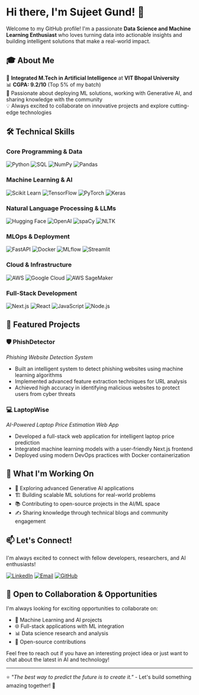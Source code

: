 # Hi there, I'm Sujeet Gund! 👋

Welcome to my GitHub profile! I'm a passionate **Data Science and Machine Learning Enthusiast** who loves turning data into actionable insights and building intelligent solutions that make a real-world impact.

## 🎓 About Me

🎯 **Integrated M.Tech in Artificial Intelligence** at **VIT Bhopal University**  
📊 **CGPA: 9.2/10** (Top 5% of my batch)  
🚀 Passionate about deploying ML solutions, working with Generative AI, and sharing knowledge with the community  
💡 Always excited to collaborate on innovative projects and explore cutting-edge technologies

## 🛠️ Technical Skills

### **Core Programming & Data**
![Python](https://img.shields.io/badge/Python-3776AB?style=for-the-badge&logo=python&logoColor=white)
![SQL](https://img.shields.io/badge/SQL-336791?style=for-the-badge&logo=postgresql&logoColor=white)
![NumPy](https://img.shields.io/badge/NumPy-013243?style=for-the-badge&logo=numpy&logoColor=white)
![Pandas](https://img.shields.io/badge/Pandas-150458?style=for-the-badge&logo=pandas&logoColor=white)

### **Machine Learning & AI**
![Scikit Learn](https://img.shields.io/badge/Scikit_Learn-F7931E?style=for-the-badge&logo=scikit-learn&logoColor=white)
![TensorFlow](https://img.shields.io/badge/TensorFlow-FF6F00?style=for-the-badge&logo=tensorflow&logoColor=white)
![PyTorch](https://img.shields.io/badge/PyTorch-EE4C2C?style=for-the-badge&logo=pytorch&logoColor=white)
![Keras](https://img.shields.io/badge/Keras-D00000?style=for-the-badge&logo=keras&logoColor=white)

### **Natural Language Processing & LLMs**
![Hugging Face](https://img.shields.io/badge/🤗%20Hugging%20Face-FFD21E?style=for-the-badge)
![OpenAI](https://img.shields.io/badge/OpenAI-412991?style=for-the-badge&logo=openai&logoColor=white)
![spaCy](https://img.shields.io/badge/spaCy-09A3D5?style=for-the-badge&logo=spacy&logoColor=white)
![NLTK](https://img.shields.io/badge/NLTK-154f3c?style=for-the-badge)

### **MLOps & Deployment**
![FastAPI](https://img.shields.io/badge/FastAPI-009688?style=for-the-badge&logo=fastapi&logoColor=white)
![Docker](https://img.shields.io/badge/Docker-2496ED?style=for-the-badge&logo=docker&logoColor=white)
![MLflow](https://img.shields.io/badge/MLflow-0194E2?style=for-the-badge&logo=mlflow&logoColor=white)
![Streamlit](https://img.shields.io/badge/Streamlit-FF4B4B?style=for-the-badge&logo=streamlit&logoColor=white)

### **Cloud & Infrastructure**
![AWS](https://img.shields.io/badge/AWS-232F3E?style=for-the-badge&logo=amazon-aws&logoColor=white)
![Google Cloud](https://img.shields.io/badge/Google_Cloud-4285F4?style=for-the-badge&logo=google-cloud&logoColor=white)
![AWS SageMaker](https://img.shields.io/badge/AWS_SageMaker-FF9900?style=for-the-badge&logo=amazon-aws&logoColor=white)

### **Full-Stack Development**
![Next.js](https://img.shields.io/badge/Next.js-000000?style=for-the-badge&logo=next.js&logoColor=white)
![React](https://img.shields.io/badge/React-20232A?style=for-the-badge&logo=react&logoColor=61DAFB)
![JavaScript](https://img.shields.io/badge/JavaScript-F7DF1E?style=for-the-badge&logo=javascript&logoColor=black)
![Node.js](https://img.shields.io/badge/Node.js-43853D?style=for-the-badge&logo=node.js&logoColor=white)

## 🚀 Featured Projects

### 🛡️ **PhishDetector**
*Phishing Website Detection System*
- Built an intelligent system to detect phishing websites using machine learning algorithms
- Implemented advanced feature extraction techniques for URL analysis
- Achieved high accuracy in identifying malicious websites to protect users from cyber threats

### 💻 **LaptopWise**
*AI-Powered Laptop Price Estimation Web App*
- Developed a full-stack web application for intelligent laptop price prediction
- Integrated machine learning models with a user-friendly Next.js frontend
- Deployed using modern DevOps practices with Docker containerization

<!--
## 📈 GitHub Stats

![Sujeet's GitHub Stats](https://github-readme-stats.vercel.app/api?username=sujeetgund&show_icons=true&theme=radical&count_private=true)

![Top Languages](https://github-readme-stats.vercel.app/api/top-langs/?username=sujeetgund&layout=compact&theme=radical)
-->

## 🌟 What I'm Working On

- 🔬 Exploring advanced Generative AI applications
- 🏗️ Building scalable ML solutions for real-world problems
- 📚 Contributing to open-source projects in the AI/ML space
- ✍️ Sharing knowledge through technical blogs and community engagement

## 📫 Let's Connect!

I'm always excited to connect with fellow developers, researchers, and AI enthusiasts!

[![LinkedIn](https://img.shields.io/badge/LinkedIn-0077B5?style=for-the-badge&logo=linkedin&logoColor=white)](https://linkedin.com/in/sujeetgund)
[![Email](https://img.shields.io/badge/Email-D14836?style=for-the-badge&logo=gmail&logoColor=white)](mailto:sujeetgund@example.com)
[![GitHub](https://img.shields.io/badge/GitHub-100000?style=for-the-badge&logo=github&logoColor=white)](https://github.com/sujeetgund)

## 🤝 Open to Collaboration & Opportunities

I'm always looking for exciting opportunities to collaborate on:
- 🤖 Machine Learning and AI projects
- 🌐 Full-stack applications with ML integration
- 📊 Data science research and analysis
- 🚀 Open-source contributions

Feel free to reach out if you have an interesting project idea or just want to chat about the latest in AI and technology!

---

⭐ *"The best way to predict the future is to create it."* - Let's build something amazing together! 🚀
